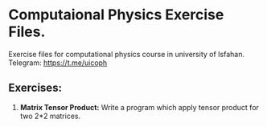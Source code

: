 # Computaional Physics Exercise Files.
Exercise files for computational physics course in university of Isfahan.
Telegram: https://t.me/uicoph

## Exercises:

1. **Matrix Tensor Product:** Write a program which apply tensor product for two 2*2 matrices. 
